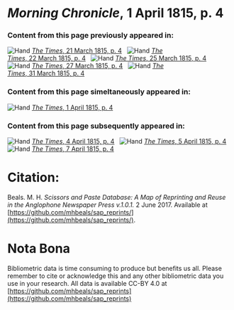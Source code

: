 # *Morning Chronicle*, 1 April 1815, p. 4  
  
### Content from this page previously appeared in:  
![Hand](http://scissorsandpaste.net/wp-content/uploads/2017/06/smallhandpointer.png) [*The Times*, 21 March 1815, p. 4](https://mhbeals.github.io/sap_html/The-Times/The-Times-21-March-1815-p-4)  
![Hand](http://scissorsandpaste.net/wp-content/uploads/2017/06/smallhandpointer.png) [*The Times*, 22 March 1815, p. 4](https://mhbeals.github.io/sap_html/The-Times/The-Times-22-March-1815-p-4)  
![Hand](http://scissorsandpaste.net/wp-content/uploads/2017/06/smallhandpointer.png) [*The Times*, 25 March 1815, p. 4](https://mhbeals.github.io/sap_html/The-Times/The-Times-25-March-1815-p-4)  
![Hand](http://scissorsandpaste.net/wp-content/uploads/2017/06/smallhandpointer.png) [*The Times*, 27 March 1815, p. 4](https://mhbeals.github.io/sap_html/The-Times/The-Times-27-March-1815-p-4)  
![Hand](http://scissorsandpaste.net/wp-content/uploads/2017/06/smallhandpointer.png) [*The Times*, 31 March 1815, p. 4](https://mhbeals.github.io/sap_html/The-Times/The-Times-31-March-1815-p-4)  
  
### Content from this page simeltaneously appeared in:  
![Hand](http://scissorsandpaste.net/wp-content/uploads/2017/06/smallhandpointer.png) [*The Times*, 1 April 1815, p. 4](https://mhbeals.github.io/sap_html/The-Times/The-Times-1-April-1815-p-4)  
  
### Content from this page subsequently appeared in:  
![Hand](http://scissorsandpaste.net/wp-content/uploads/2017/06/smallhandpointer.png) [*The Times*, 4 April 1815, p. 4](https://mhbeals.github.io/sap_html/The-Times/The-Times-4-April-1815-p-4)  
![Hand](http://scissorsandpaste.net/wp-content/uploads/2017/06/smallhandpointer.png) [*The Times*, 5 April 1815, p. 4](https://mhbeals.github.io/sap_html/The-Times/The-Times-5-April-1815-p-4)  
![Hand](http://scissorsandpaste.net/wp-content/uploads/2017/06/smallhandpointer.png) [*The Times*, 7 April 1815, p. 4](https://mhbeals.github.io/sap_html/The-Times/The-Times-7-April-1815-p-4)  


# Citation: 

Beals. M. H. *Scissors and Paste Database: A Map of Reprinting and Reuse in the Anglophone Newspaper Press v.1.0.1.* 2 June 2017. Available at [https://github.com/mhbeals/sap_reprints/](https://github.com/mhbeals/sap_reprints/). 

# Nota Bona

Bibliometric data is time consuming to produce but benefits us all. Please remember to cite or acknowledge this and any other bibliometric data you use in your research. All data is available CC-BY 4.0 at [https://github.com/mhbeals/sap_reprints](https://github.com/mhbeals/sap_reprints)